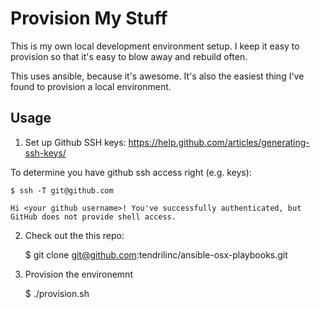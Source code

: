 # Provision My Stuff

This is my own local development environment setup. I keep it easy to provision so that it's easy to blow away and rebuild often.

This uses ansible, because it's awesome. It's also the easiest thing I've found to provision a local environment.


## Usage

1) Set up Github SSH keys: https://help.github.com/articles/generating-ssh-keys/

To determine you have github ssh access right (e.g. keys):

    $ ssh -T git@github.com

    Hi <your github username>! You've successfully authenticated, but GitHub does not provide shell access.

2) Check out the this repo:

    $ git clone git@github.com:tendrilinc/ansible-osx-playbooks.git

3) Provision the environemnt

    $ ./provision.sh
